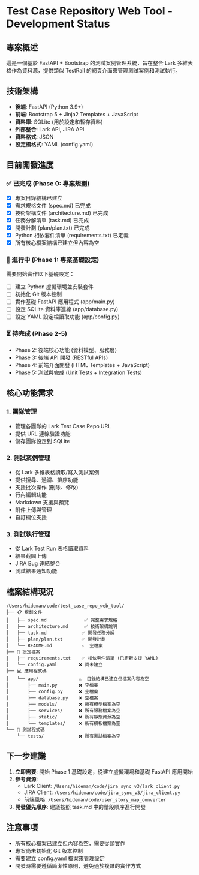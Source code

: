 # Test Case Repository Web Tool - Development Status

## 專案概述

這是一個基於 FastAPI + Bootstrap 的測試案例管理系統，旨在整合 Lark 多維表格作為資料源，提供類似 TestRail 的網頁介面來管理測試案例和測試執行。

## 技術架構

- **後端**: FastAPI (Python 3.9+)
- **前端**: Bootstrap 5 + Jinja2 Templates + JavaScript
- **資料庫**: SQLite (用於設定和暫存資料)
- **外部整合**: Lark API, JIRA API
- **資料格式**: JSON
- **設定檔格式**: YAML (config.yaml)

## 目前開發進度

### ✅ 已完成 (Phase 0: 專案規劃)
- [x] 專案目錄結構已建立
- [x] 需求規格文件 (spec.md) 已完成
- [x] 技術架構文件 (architecture.md) 已完成
- [x] 任務分解清單 (task.md) 已完成
- [x] 開發計劃 (plan/plan.txt) 已完成
- [x] Python 相依套件清單 (requirements.txt) 已定義
- [x] 所有核心檔案結構已建立但內容為空

### 🔄 進行中 (Phase 1: 專案基礎設定)
需要開始實作以下基礎設定：
- [ ] 建立 Python 虛擬環境並安裝套件
- [ ] 初始化 Git 版本控制
- [ ] 實作基礎 FastAPI 應用程式 (app/main.py)
- [ ] 設定 SQLite 資料庫連線 (app/database.py)
- [ ] 設定 YAML 設定檔讀取功能 (app/config.py)

### ⏳ 待完成 (Phase 2-5)
- Phase 2: 後端核心功能 (資料模型、服務層)
- Phase 3: 後端 API 開發 (RESTful APIs)
- Phase 4: 前端介面開發 (HTML Templates + JavaScript)
- Phase 5: 測試與完成 (Unit Tests + Integration Tests)

## 核心功能需求

### 1. 團隊管理
- 管理各團隊的 Lark Test Case Repo URL
- 提供 URL 連線驗證功能
- 儲存團隊設定到 SQLite

### 2. 測試案例管理
- 從 Lark 多維表格讀取/寫入測試案例
- 提供搜尋、過濾、排序功能
- 支援批次操作 (刪除、修改)
- 行內編輯功能
- Markdown 支援與預覽
- 附件上傳與管理
- 自訂欄位支援

### 3. 測試執行管理
- 從 Lark Test Run 表格讀取資料
- 結果截圖上傳
- JIRA Bug 連結整合
- 測試結果通知功能

## 檔案結構現況

```
/Users/hideman/code/test_case_repo_web_tool/
├── 📋 規劃文件
│   ├── spec.md              ✅ 完整需求規格
│   ├── architecture.md      ✅ 技術架構說明
│   ├── task.md             ✅ 開發任務分解
│   ├── plan/plan.txt       ✅ 開發計劃
│   └── README.md           ⚠️  空檔案
├── 🔧 設定檔案
│   ├── requirements.txt    ✅ 相依套件清單 (已更新支援 YAML)
│   └── config.yaml        ❌ 尚未建立
├── 💻 應用程式碼
│   └── app/               ⚠️  目錄結構已建立但檔案內容為空
│       ├── main.py        ❌ 空檔案
│       ├── config.py      ❌ 空檔案
│       ├── database.py    ❌ 空檔案
│       ├── models/        ❌ 所有模型檔案為空
│       ├── services/      ❌ 所有服務檔案為空
│       ├── static/        ❌ 所有靜態資源為空
│       └── templates/     ❌ 所有模板檔案為空
└── 🧪 測試程式碼
    └── tests/             ❌ 所有測試檔案為空
```

## 下一步建議

1. **立即需要**: 開始 Phase 1 基礎設定，從建立虛擬環境和基礎 FastAPI 應用開始
2. **參考資源**: 
   - Lark Client: `/Users/hideman/code/jira_sync_v3/lark_client.py`
   - JIRA Client: `/Users/hideman/code/jira_sync_v3/jira_client.py`
   - 前端風格: `/Users/hideman/code/user_story_map_converter`
3. **開發優先順序**: 建議按照 task.md 中的階段順序進行開發

## 注意事項

- 所有核心檔案已建立但內容為空，需要從頭實作
- 專案尚未初始化 Git 版本控制
- 需要建立 config.yaml 檔案來管理設定
- 開發時需要遵循簡潔性原則，避免過於複雜的實作方式
